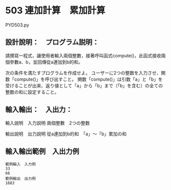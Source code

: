 # 503 連加計算　累加計算
PYD503.py
## 設計說明：　プログラム説明：
請撰寫一程式，讓使用者輸入兩個整數，接著呼叫函式compute()，此函式接收兩個參數a、b，並回傳從a連加到b的和。

次の条件を満たすプログラムを作成せよ。
ユーザーに2つの整数を入力させ、関数「compute()」を呼び出すこと。
関数「compute()」は引数「a」と「b」を受けることが出来、返り値として「a」から「b」まで（「b」を含む）の全ての整数の和に設定すること。


## 輸入輸出：　入出力：
輸入說明　入力説明
兩個整數　2つの整数

輸出說明　出力説明
從a連加到b的和　「a」～「b」累加の和

## 輸入輸出範例　入出力例

```
範例輸入　入力例
33
66
範例輸出　出力例
1683
```

